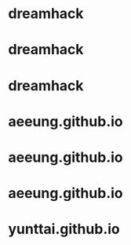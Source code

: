 # dreamhack
# dreamhack
# dreamhack
# aeeung.github.io
# aeeung.github.io
# aeeung.github.io
# yunttai.github.io
